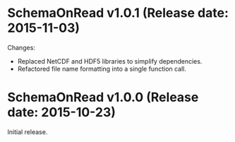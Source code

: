 SchemaOnRead v1.0.1 (Release date: 2015-11-03)
==============

Changes:

* Replaced NetCDF and HDF5 libraries to simplify dependencies.
* Refactored file name formatting into a single function call.

SchemaOnRead v1.0.0 (Release date: 2015-10-23)
==============

Initial release.
